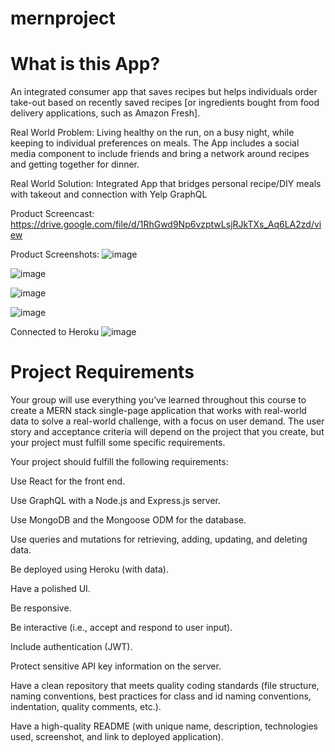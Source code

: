 # mernproject

# What is this App? 
An integrated consumer app that saves recipes but helps individuals order take-out based on recently saved recipes [or ingredients bought from food delivery applications, such as Amazon Fresh]. 

Real World Problem: Living healthy on the run, on a busy night, while keeping to individual preferences on meals. The App includes a social media component to include friends and bring a network around recipes and getting together for dinner. 

Real World Solution:  Integrated App that bridges personal recipe/DIY meals with takeout and connection with Yelp GraphQL 

Product Screencast: 
https://drive.google.com/file/d/1RhGwd9Np6vzptwLsjRJkTXs_Aq6LA2zd/view

Product Screenshots: 
![image](https://user-images.githubusercontent.com/42953264/182737829-98672895-7c84-4385-9fcc-f1d2d76ed592.png)


![image](https://user-images.githubusercontent.com/42953264/182738092-596ae98a-8e42-4767-950b-c96e6c18617c.png)

![image](https://user-images.githubusercontent.com/42953264/182738116-ac080ab7-d759-48bb-8aae-50f7efe1943f.png)

![image](https://user-images.githubusercontent.com/42953264/182738163-e0a98bbf-ce39-4baa-b8d6-d815b993ac5d.png)

Connected to Heroku 
![image](https://user-images.githubusercontent.com/42953264/182739879-7981d0dc-7215-496f-be6e-926ece1f1c48.png)



# Project Requirements
Your group will use everything you’ve learned throughout this course to create a MERN stack single-page application that works with real-world data to solve a real-world challenge, with a focus on user demand. The user story and acceptance criteria will depend on the project that you create, but your project must fulfill some specific requirements.

Your project should fulfill the following requirements:

Use React for the front end.

Use GraphQL with a Node.js and Express.js server.

Use MongoDB and the Mongoose ODM for the database.

Use queries and mutations for retrieving, adding, updating, and deleting data.

Be deployed using Heroku (with data).

Have a polished UI.

Be responsive.

Be interactive (i.e., accept and respond to user input).

Include authentication (JWT).

Protect sensitive API key information on the server.

Have a clean repository that meets quality coding standards (file structure, naming conventions, best practices for class and id naming conventions, indentation, quality comments, etc.).

Have a high-quality README (with unique name, description, technologies used, screenshot, and link to deployed application).
